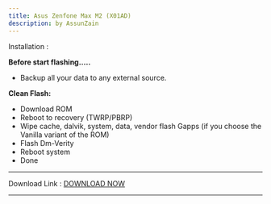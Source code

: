 ```yaml
---
title: Asus Zenfone Max M2 (X01AD)
description: by AssunZain
---
```


Installation :

**Before start flashing…..**
- Backup all your data to any external source.

**Clean Flash:**
- Download ROM
- Reboot to recovery (TWRP/PBRP)
- Wipe cache, dalvik, system, data, vendor flash Gapps (if you choose the Vanilla variant of the ROM)
- Flash Dm-Verity
- Reboot system
- Done


----
Download Link : [DOWNLOAD NOW](https://sourceforge.net/projects/projectmatrixx/files/Android-14/X01AD/)

----
